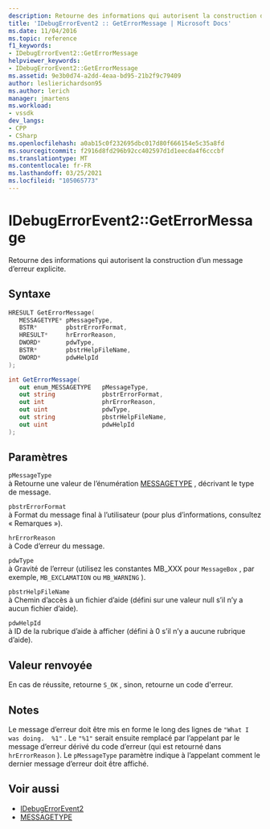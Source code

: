 ```yaml
---
description: Retourne des informations qui autorisent la construction d’un message d’erreur explicite.
title: 'IDebugErrorEvent2 :: GetErrorMessage | Microsoft Docs'
ms.date: 11/04/2016
ms.topic: reference
f1_keywords:
- IDebugErrorEvent2::GetErrorMessage
helpviewer_keywords:
- IDebugErrorEvent2::GetErrorMessage
ms.assetid: 9e3b0d74-a2dd-4eaa-bd95-21b2f9c79409
author: leslierichardson95
ms.author: lerich
manager: jmartens
ms.workload:
- vssdk
dev_langs:
- CPP
- CSharp
ms.openlocfilehash: a0ab15c0f232695dbc017d80f666154e5c35a8fd
ms.sourcegitcommit: f2916d8fd296b92cc402597d1d1eecda4f6cccbf
ms.translationtype: MT
ms.contentlocale: fr-FR
ms.lasthandoff: 03/25/2021
ms.locfileid: "105065773"
---
```

# <a name="idebugerrorevent2geterrormessage"></a>IDebugErrorEvent2::GetErrorMessage
Retourne des informations qui autorisent la construction d’un message d’erreur explicite.

## <a name="syntax"></a>Syntaxe

```cpp
HRESULT GetErrorMessage(
   MESSAGETYPE* pMessageType,
   BSTR*        pbstrErrorFormat,
   HRESULT*     hrErrorReason,
   DWORD*       pdwType,
   BSTR*        pbstrHelpFileName,
   DWORD*       pdwHelpId
);
```

```csharp
int GetErrorMessage(
   out enum_MESSAGETYPE   pMessageType,
   out string             pbstrErrorFormat,
   out int                phrErrorReason,
   out uint               pdwType,
   out string             pbstrHelpFileName,
   out uint               pdwHelpId
);
```

## <a name="parameters"></a>Paramètres
`pMessageType`\
à Retourne une valeur de l’énumération [MESSAGETYPE](../../../extensibility/debugger/reference/messagetype.md) , décrivant le type de message.

`pbstrErrorFormat`\
à Format du message final à l’utilisateur (pour plus d’informations, consultez « Remarques »).

`hrErrorReason`\
à Code d’erreur du message.

`pdwType`\
à Gravité de l’erreur (utilisez les constantes MB_XXX pour `MessageBox` , par exemple, `MB_EXCLAMATION` ou `MB_WARNING` ).

`pbstrHelpFileName`\
à Chemin d’accès à un fichier d’aide (défini sur une valeur null s’il n’y a aucun fichier d’aide).

`pdwHelpId`\
à ID de la rubrique d’aide à afficher (défini à 0 s’il n’y a aucune rubrique d’aide).

## <a name="return-value"></a>Valeur renvoyée
 En cas de réussite, retourne `S_OK` , sinon, retourne un code d'erreur.

## <a name="remarks"></a>Notes
 Le message d’erreur doit être mis en forme le long des lignes de `"What I was doing.  %1"` . Le `"%1"` serait ensuite remplacé par l’appelant par le message d’erreur dérivé du code d’erreur (qui est retourné dans `hrErrorReason` ). Le `pMessageType` paramètre indique à l’appelant comment le dernier message d’erreur doit être affiché.

## <a name="see-also"></a>Voir aussi
- [IDebugErrorEvent2](../../../extensibility/debugger/reference/idebugerrorevent2.md)
- [MESSAGETYPE](../../../extensibility/debugger/reference/messagetype.md)
